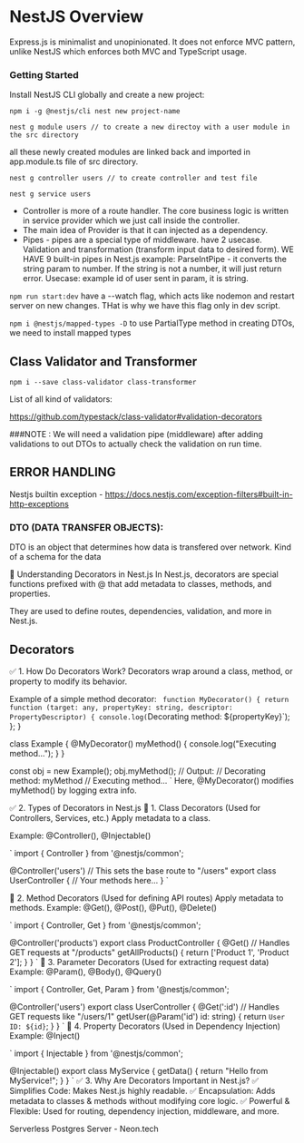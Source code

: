 # NestJS Overview

Express.js is minimalist and unopinionated. It does not enforce MVC pattern, unlike NestJS which enforces both MVC and TypeScript usage.

### Getting Started

Install NestJS CLI globally and create a new project:

`npm i -g @nestjs/cli
nest new project-name`

`nest g module users // to create a new directoy with a user module in the src directory`

all these newly created modules are linked back and imported in app.module.ts file of src directory.

`nest g controller users // to create controller and test file`

`nest g service users`

- Controller is more of a route handler. The core business logic is written in service provider which we just call inside the controller.
- The main idea of Provider is that it can injected as a dependency.
- Pipes - pipes are a special type of middleware. have 2 usecase. Validation and transformation (transform input data to desired form). WE HAVE 9 built-in pipes in Nest.js
  example: ParseIntPipe - it converts the string param to number. If the string is not a number, it will just return error. Usecase: example id of user sent in param, it is string.

`npm run start:dev`
have a --watch flag, which acts like nodemon and restart server on new changes. THat is why we have this flag only in dev script.

`npm i @nestjs/mapped-types -D`
to use PartialType method in creating DTOs, we need to install mapped types

## Class Validator and Transformer

`npm i --save class-validator class-transformer`

List of all kind of validators:

https://github.com/typestack/class-validator#validation-decorators

###NOTE : We will need a validation pipe (middleware) after adding validations to out DTOs to actually check the validation on run time.

## ERROR HANDLING

Nestjs builtin exception - https://docs.nestjs.com/exception-filters#built-in-http-exceptions

### DTO (DATA TRANSFER OBJECTS):

DTO is an object that determines how data is transfered over network. Kind of a schema for the data

🔹 Understanding Decorators in Nest.js
In Nest.js, decorators are special functions prefixed with @ that add metadata to classes, methods, and properties.

They are used to define routes, dependencies, validation, and more in Nest.js.

## Decorators

✅ 1. How Do Decorators Work?
Decorators wrap around a class, method, or property to modify its behavior.

Example of a simple method decorator:
`
function MyDecorator() {
return function (target: any, propertyKey: string, descriptor: PropertyDescriptor) {
console.log(`Decorating method: ${propertyKey}`);
};
}

class Example {
@MyDecorator()
myMethod() {
console.log("Executing method...");
}
}

const obj = new Example();
obj.myMethod();
// Output:
// Decorating method: myMethod
// Executing method...
`
Here, @MyDecorator() modifies myMethod() by logging extra info.

✅ 2. Types of Decorators in Nest.js
📌 1. Class Decorators (Used for Controllers, Services, etc.)
Apply metadata to a class.

Example: @Controller(), @Injectable()

`
import { Controller } from '@nestjs/common';

@Controller('users') // This sets the base route to "/users"
export class UserController {
// Your methods here...
}
`

📌 2. Method Decorators (Used for defining API routes)
Apply metadata to methods.
Example: @Get(), @Post(), @Put(), @Delete()

`
import { Controller, Get } from '@nestjs/common';

@Controller('products')
export class ProductController {
@Get() // Handles GET requests at "/products"
getAllProducts() {
return ['Product 1', 'Product 2'];
}
}
`
📌 3. Parameter Decorators (Used for extracting request data)
Example: @Param(), @Body(), @Query()

`
import { Controller, Get, Param } from '@nestjs/common';

@Controller('users')
export class UserController {
@Get(':id') // Handles GET requests like "/users/1"
getUser(@Param('id') id: string) {
return `User ID: ${id}`;
}
}
`
📌 4. Property Decorators (Used in Dependency Injection)
Example: @Inject()

`
import { Injectable } from '@nestjs/common';

@Injectable()
export class MyService {
getData() {
return "Hello from MyService!";
}
}
`
✅ 3. Why Are Decorators Important in Nest.js?
✅ Simplifies Code: Makes Nest.js highly readable.
✅ Encapsulation: Adds metadata to classes & methods without modifying core logic.
✅ Powerful & Flexible: Used for routing, dependency injection, middleware, and more.

Serverless Postgres Server - Neon.tech
